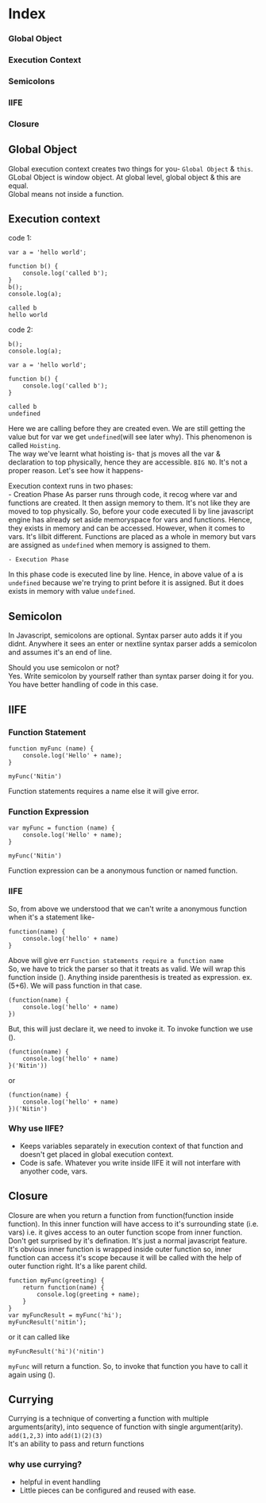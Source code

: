 # Index
### Global Object
### Execution Context
### Semicolons
### IIFE
### Closure

## Global Object
Global execution context creates two things for you- `Global Object` & `this`.<br/>
GLobal Object is window object. At global level, global object & this are equal.<br/>
Global means not inside a function.

## Execution context
code 1:
```
var a = 'hello world';

function b() {
    console.log('called b');
}
b();
console.log(a);
```
```
called b
hello world
```

code 2:
```
b();
console.log(a);

var a = 'hello world';

function b() {
    console.log('called b');
}
```
```
called b
undefined
```
Here we are calling before they are created even. We are still getting the value but for var we get `undefined`(will see later why). This phenomenon is called `Hoisting`.<br>
The way we've learnt what hoisting is- that js moves all the var & declaration to top physically, hence they are accessible. `BIG NO`. It's not a proper reason. Let's see how it happens-

Execution context runs in two phases:<br/>
    - Creation Phase
As parser runs through code, it recog where var and functions are created. It then assign memory to them. It's not like they are moved to top physically. So, before your code executed li by line javascript engine has already set aside memoryspace for vars and functions. Hence, they exists in memory and can be accessed. However, when it comes to vars. It's lilbit different. Functions are placed as a whole in memory but vars are assigned as `undefined` when memory is assigned to them.

    - Execution Phase
In this phase code is executed line by line. Hence, in above value of a is `undefined` because we're trying to print before it is assigned. But it does exists in memory with value `undefined`.

## Semicolon
In Javascript, semicolons are optional. Syntax parser auto adds it if you didnt. Anywhere it sees an enter or nextline syntax parser adds a semicolon and assumes it's an end of line.<br>

Should you use semicolon or not?<br>
Yes. Write semicolon by yourself rather than syntax parser doing it for you. You have better handling of code in this case.

## IIFE
### Function Statement
```
function myFunc (name) {
    console.log('Hello' + name);
}

myFunc('Nitin')
```
Function statements requires a name else it will give error.
### Function Expression
```
var myFunc = function (name) {
    console.log('Hello' + name);
}

myFunc('Nitin')
```
Function expression can be a anonymous function or named function.
### IIFE
So, from above we understood that we can't write a anonymous function when it's a statement like-
```
function(name) {
    console.log('hello' + name)
}
```
Above will give err `Function statements require a function name`<br>
So, we have to trick the parser so that it treats as valid. We will wrap this function inside (). Anything inside parenthesis is treated as expression. ex. (5+6). We will pass function in that case.
```
(function(name) {
    console.log('hello' + name)
})
```
But, this will just declare it, we need to invoke it. To invoke function we use ().
```
(function(name) {
    console.log('hello' + name)
}('Nitin'))
```
or
```
(function(name) {
    console.log('hello' + name)
})('Nitin')
```

### Why use IIFE?
- Keeps variables separately in execution context of that function and doesn't get placed in global execution context.
- Code is safe. Whatever you write inside IIFE it will not interfare with anyother code, vars.

## Closure
Closure are when you return a function from function(function inside function). In this inner function will have access to it's surrounding state (i.e. vars) i.e. it gives access to an outer function scope from inner function.<br>
Don't get surprised by it's defination. It's just a normal javascript feature. It's obvious inner function is wrapped inside outer function so, inner function can access it's scope because it will be called with the help of outer function right. It's a like parent child. 
```
function myFunc(greeting) {
    return function(name) {
        console.log(greeting + name);
    }
}
var myFuncResult = myFunc('hi');
myFuncResult('nitin');
```
or it can called like
```
myFuncResult('hi')('nitin')
```
`myFunc` will return a function. So, to invoke that function you have to call it again using ().


## Currying
Currying is a technique of converting a function with multiple arguments(arity), into sequence of function with single argument(arity). `add(1,2,3)` into `add(1)(2)(3)`<br/>
It's an ability to pass and return functions
### why use currying?
- helpful in event handling
- Little pieces can be configured and reused with ease.
